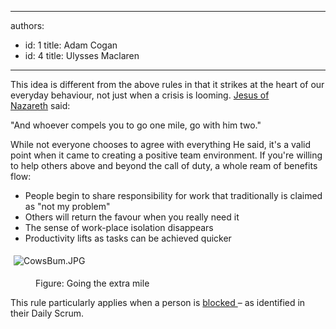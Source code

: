 

---
authors:
  - id: 1
    title: Adam Cogan
  - id: 4
    title: Ulysses Maclaren
---




<span class='intro'> <p>
                    This idea is different from the above rules in that it strikes at the heart of our
                    everyday behaviour, not just when a crisis is looming. <a href="http&#58;//www.biblegateway.com/passage/?search=matt%205&#58;41&amp;version=NKJV%3b">Jesus of Nazareth</a>&#160;said&#58;</p>
                    
<div class="greyBox">
<p>&quot;And whoever compels you to go one mile, go with him two.&quot; </p>
</div>
<p>While not everyone chooses
                    to agree with everything He said, it's a valid point when it came to creating
                    a positive team environment. If you're willing to help others above and beyond the
                    call of duty,​ a whole ream of benefits flow&#58;
                </p> </span>

<ul>
                    <li>People begin to share responsibility for work that traditionally is claimed as &quot;not my problem&quot;</li>
                    <li>Others will return the favour when you really need it</li>
                    <li>The sense of work-place isolation disappears​</li>
                    <li>Productivity lifts as tasks can be achieved quicker</li>
                </ul><dl class="ssw15-rteElement-ImageArea"><img src="/Management/Rules-to-Better-Software-Consultants-Working-in-a-Team/PublishingImages/CowsBum.JPG" alt="CowsBum.JPG" style="margin&#58;5px;" /></dl><dd class="ssw15-rteElement-FigureNormal">​Figure&#58; Going​ the extra mile​</dd><p class="ssw15-rteElement-P">T​his rule particularly applies when a person is <a href="/Management/Rules-to-Better-Software-Consultants-Working-in-a-Team/Pages/Ask-questions-where-you-are-stuck.aspx">blocked </a>​– as identified&#160;in their Daily Scrum.<br></p>


